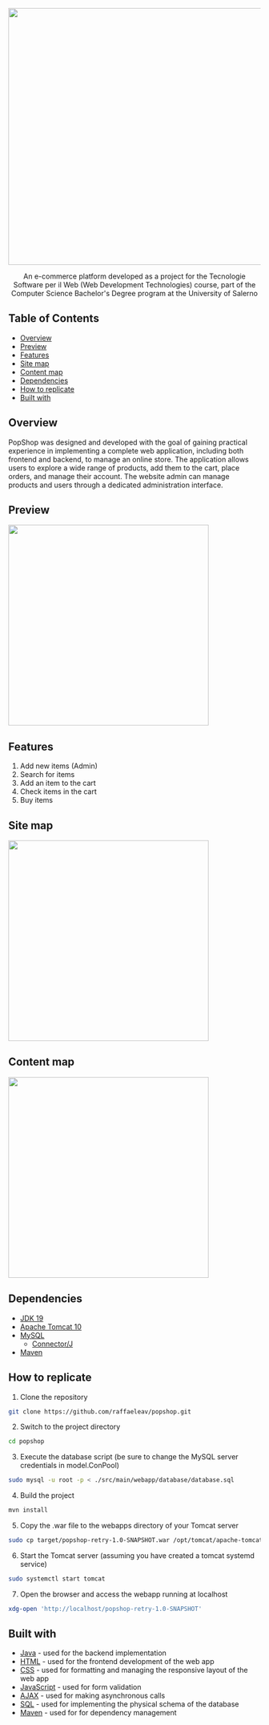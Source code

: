 <p align="center">
  <img src="https://github.com/raffaeleav/popshop/assets/114619463/a4f02382-578b-452c-8a01-93437a8e19cc" width="512" heigth="120">
</p>

<p align="center">
   An e-commerce platform developed as a project for the Tecnologie Software per il 
Web (Web Development Technologies) course, part of the Computer Science Bachelor's 
Degree program at the University of Salerno
</p>


## Table of Contents
- [Overview](#Overview)
- [Preview](#Preview)
- [Features](#Features)
- [Site map](#Site-map)
- [Content map](#Content-map)
- [Dependencies](#Dependencies)
- [How to replicate](#How-to-replicate)
- [Built with](#Built-with)


## Overview 
<p>
    PopShop was designed and developed with the goal of gaining practical experience in implementing a complete web application, including both frontend and backend, to manage an online store. The application allows users to explore a wide range of products, add them to the cart, place orders, and manage their account. The website admin can manage products and users through a dedicated administration interface.
</p>


## Preview
<p>
  <img src="https://github.com/raffaeleav/popshop/assets/114619463/82b4fdf6-8242-4557-844c-822b9dac7cba" width="400" heigth="400">
</p>


## Features 
1) Add new items (Admin)
2) Search for items
3) Add an item to the cart
4) Check items in the cart
5) Buy items


## Site map
<p>
  <img src="https://github.com/raffaeleav/popshop/assets/114619463/eee19c3e-277e-4420-930d-0769f62458c5" width="400" heigth="400">
</p>


## Content map
<p>
  <img src="https://github.com/raffaeleav/popshop/assets/114619463/01d8ecdb-d7c2-4fac-9097-1b0f5dc0e3cc" width="400" heigth="400">
</p>


## Dependencies 
- [JDK 19](https://www.oracle.com/java/technologies/downloads/#java19 "JDK 19")
- [Apache Tomcat 10](https://tomcat.apache.org/download-10.cgi)
- [MySQL](https://dev.mysql.com/downloads/installer/)
  - [Connector/J](https://dev.mysql.com/downloads/connector/j/)
- [Maven](https://maven.apache.org/)


## How to replicate
1) Clone the repository
```bash
git clone https://github.com/raffaeleav/popshop.git
```
2) Switch to the project directory
```bash
cd popshop
```
3) Execute the database script (be sure to change the MySQL server credentials in model.ConPool)
```bash
sudo mysql -u root -p < ./src/main/webapp/database/database.sql
```
4) Build the project
```bash
mvn install
```
5) Copy the .war file to the webapps directory of your Tomcat server
```bash
sudo cp target/popshop-retry-1.0-SNAPSHOT.war /opt/tomcat/apache-tomcat-10.1.30/webapps
```
6) Start the Tomcat server (assuming you have created a tomcat systemd service)
```bash
sudo systemctl start tomcat
```
7) Open the browser and access the webapp running at localhost
```bash
xdg-open 'http://localhost/popshop-retry-1.0-SNAPSHOT'
```


## Built with
- [Java](https://www.oracle.com/java/technologies/downloads/#java19 "JDK 19") - used for the backend implementation
- [HTML](https://www.w3schools.com/html/default.asp) - used for the frontend development of the web app
- [CSS](https://www.w3schools.com/css/) - used for formatting and managing the responsive layout of the web app
- [JavaScript](https://www.w3schools.com/js/) - used for form validation 
- [AJAX](https://www.w3schools.com/js/js_ajax_intro.asp) - used for making asynchronous calls
- [SQL](https://www.w3schools.com/sql/) - used for implementing the physical schema of the database
- [Maven](https://maven.apache.org/) - used for for dependency management
